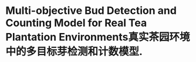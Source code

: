 # Multi-objective Bud Detection and Counting Model for Real Tea Plantation Environments真实茶园环境中的多目标芽检测和计数模型.
